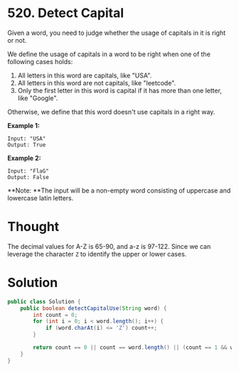 # 520. Detect Capital

Given a word, you need to judge whether the usage of capitals in it is right or not.

We define the usage of capitals in a word to be right when one of the following cases holds:

1. All letters in this word are capitals, like "USA".
2. All letters in this word are not capitals, like "leetcode".
3. Only the first letter in this word is capital if it has more than one letter, like "Google".

Otherwise, we define that this word doesn't use capitals in a right way.

**Example 1:**

```
Input: "USA"
Output: True
```

**Example 2:**

```
Input: "FlaG"
Output: False
```

**Note: **The input will be a non-empty word consisting of uppercase and lowercase latin letters.

# Thought

The decimal values for A-Z is 65-90, and a-z is 97-122. Since we can leverage the character `Z` to identify the upper or lower cases.

# Solution

```java
public class Solution {
    public boolean detectCapitalUse(String word) {
        int count = 0;
        for (int i = 0; i < word.length(); i++) {
            if (word.charAt(i) <= 'Z') count++;
        }

        return count == 0 || count == word.length() || (count == 1 && word.charAt(0) <= 'Z');
    }
}
```



